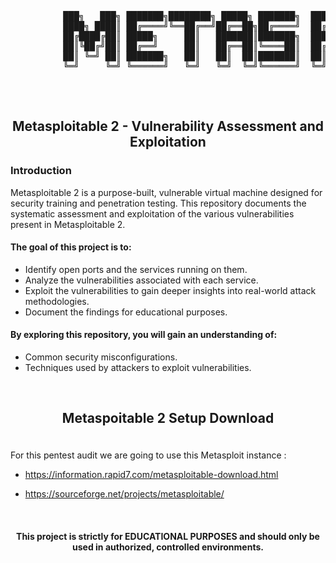 <pre>
<br>
          ███╗   ███╗ ███████╗████████╗ █████╗ ███████╗  ██████╗ ██╗      ██████╗ ██╗████████╗ 
          ████╗ ████║ ██╔════╝╚══██╔══╝██╔══██╗██╔════╝  ██╔══██╗██║     ██╔═══██╗██║╚══██╔══╝
          ██╔████╔██║ █████╗     ██║   ███████║███████╗  ██████╔╝██║     ██║   ██║██║   ██║  
          ██║╚██╔╝██║ ██╔══╝     ██║   ██╔══██║╚════██║  ██╔═══╝ ██║     ██║   ██║██║   ██║   
          ██║ ╚═╝ ██║ ███████╗   ██║   ██║  ██║███████║  ██║     ███████╗╚██████╔╝██║   ██║   
          ╚═╝     ╚═╝ ╚══════╝   ╚═╝   ╚═╝  ╚═╝╚══════╝  ╚═╝     ╚══════╝ ╚═════╝ ╚═╝   ╚═╝  
                                                                                                              
</pre>                                            


<br>

## <p align="center">Metasploitable 2 - Vulnerability Assessment and Exploitation</p>

### Introduction
Metasploitable 2 is a purpose-built, vulnerable virtual machine designed for security training and penetration testing. This repository documents the systematic assessment and exploitation of the various vulnerabilities present in Metasploitable 2.  

#### The goal of this project is to:

- Identify open ports and the services running on them.
- Analyze the vulnerabilities associated with each service.
- Exploit the vulnerabilities to gain deeper insights into real-world attack methodologies.
- Document the findings for educational purposes.

#### By exploring this repository, you will gain an understanding of: 

- Common security misconfigurations.
- Techniques used by attackers to exploit vulnerabilities.

<br>

## <p align="center">Metaspoitable 2 Setup Download</p>
<br>
For this pentest audit we are going to use this Metasploit instance :

- https://information.rapid7.com/metasploitable-download.html</a>

- https://sourceforge.net/projects/metasploitable/

<br>

#### <p align="center"> This project is strictly for EDUCATIONAL PURPOSES and should only be used in authorized, controlled environments.</p>

